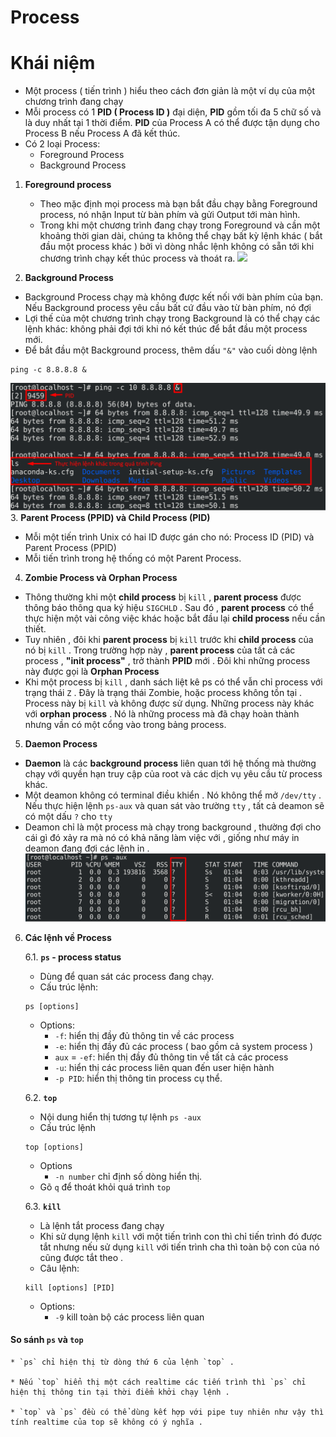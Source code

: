 # Process

# Khái niệm

  * Một process ( tiến trình ) hiểu theo cách đơn giản là một ví dụ của một chương trình đang chạy
  * Mỗi process có 1 **PID ( Process ID )** đại diện, **PID** gồm tối đa 5 chữ số và là duy nhất tại 1 thời điểm. **PID** của Process A có thể được tận dụng cho Process B nếu Process A đã kết thúc.
  * Có 2 loại Process: 
      * Foreground Process
	  * Background Process
	  
1. **Foreground process**
   * Theo mặc định mọi process mà bạn bắt đầu chạy bằng Foreground process, nó nhận Input từ bàn phím và gửi Output tới màn hình.
   * Trong khi một chương trình đang chạy trong Foreground và cần một khoảng thời gian dài, chúng ta không thể chạy bất kỳ lệnh khác ( bắt đầu một process khác ) bởi vì dòng nhắc lệnh không có sẵn tới khi chương trình  chạy kết thúc process và thoát ra.
![](image/process1.pnf/)

2. **Background Process**
* Background Process chạy mà không được kết nối với bàn phím của bạn. Nếu Background process yêu cầu bất cứ đầu vào từ bàn phím, nó đợi
* Lợi thế của một chương trình chạy trong Background là có thể chạy các lệnh khác: không phải đợi tới khi nó kết thúc để bắt đầu một process mới.
* Để bắt đầu một Background process, thêm dấu `"&"` vào cuối dòng lệnh
```
ping -c 8.8.8.8 &
```
![](image/process2.png/)
3. **Parent Process (PPID) và Child Process (PID)**
* Mỗi một tiến trình Unix có hai ID được gán cho nó: Process ID (PID) và Parent Process (PPID)
* Mỗi tiến trình trong hệ thống có một Parent Process.

4. **Zombie Process và Orphan Process**
* Thông thường khi một **child process** bị `kill` , **parent process** được thông báo thông qua ký hiệu `SIGCHLD` . Sau đó , **parent process** có thể thực hiện một vài công việc khác hoặc bắt đầu lại **child process** nếu cần thiết.
* Tuy nhiên , đôi khi **parent process** bị `kill` trước khi **child process** của nó bị `kill` . Trong trường hợp này , **parent process** của tất cả các process , **"init process"** , trở thành **PPID** mới . Đôi khi những process này được gọi là **Orphan Process**
* Khi một process bị `kill` , danh sách liệt kê ps có thể vẫn chỉ process với trạng thái `Z` . Đây là trạng thái Zombie, hoặc process không tồn tại . Process này bị `kill` và không được sử dụng. Những process này khác với **orphan process** . Nó là những process mà đã chạy hoàn thành nhưng vần có một cổng vào trong bảng process.

5. **Daemon Process**
* **Daemon** là các **background process** liên quan tới hệ thống mà thường chạy với quyền hạn truy cập của root và các dịch vụ yêu cầu từ process khác.
* Một deamon không có terminal điều khiển . Nó không thể mở `/dev/tty` . Nếu thực hiện lệnh `ps-aux` và quan sát vào trường `tty` , tất cả deamon sẽ có một dấu `?` cho `tty`
* Deamon chỉ là một process mà chạy trong background , thường đợi cho cái gì đó xảy ra mà nó có khả năng làm việc với , giống như máy in deamon đang đợi các lệnh in .
![](image/process3.png/)
6. **Các lệnh về Process**

   6.1. **`ps` - process status**
	* Dùng để quan sát các process đang chạy.
	* Cấu trúc lệnh:
	```
	ps [options]
	```
	 * Options:
	   * `-f`: hiển thị đầy đủ thông tin về các process
	   * `-e`: hiển thị đầy đủ các process ( bao gồm cả system process )
	   * `aux` = `-ef`: hiển thị đầy đủ thông tin về tất cả các process
	   * `-u`: hiển thị các process liên quan đến user hiện hành
	   * `-p PID`: hiển thị thông tin process cụ thể.
	   
   6.2. **`top`**
    * Nội dung hiển thị tương tự lệnh `ps -aux`
	* Cấu trúc lệnh
	```
	top [options]
	```
	 * Options
	   * `-n number` chỉ định số dòng hiển thị.
	* Gõ `q` để thoát khỏi quá trình `top`
	
   6.3. **`kill`**
   * Là lệnh tắt process đang chạy
   * Khi sử dụng lệnh `kill` với một tiến trình con thì chỉ tiến trình đó được tắt nhưng nếu sử dụng `kill` với tiến trình cha thì toàn bộ con của nó cũng được tắt theo .
   * Câu lệnh:
   ```
   kill [options] [PID]
   ```
    * Options:
	  * `-9` kill toàn bộ các process liên quan
#### **So sánh `ps` và `top`**

    * `ps` chỉ hiện thị từ dòng thứ 6 của lệnh `top` .
	
    * Nếu `top` hiển thị một cách realtime các tiến trình thì `ps` chỉ hiện thị thông tin tại thời điểm khởi chạy lệnh .
	
    * `top` và `ps` đều có thể dùng kết hợp với pipe tuy nhiên như vậy thì tính realtime của top sẽ không có ý nghĩa .

   
 




   
   
   
	


